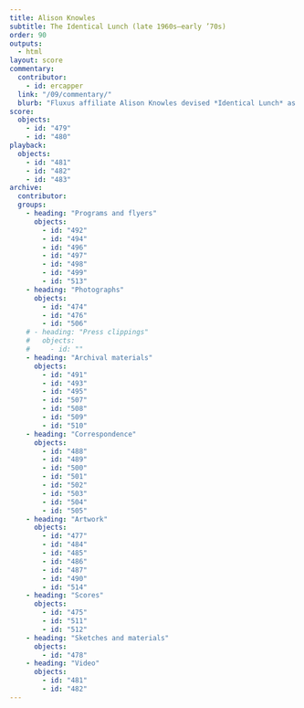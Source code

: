 ```yaml
---
title: Alison Knowles
subtitle: The Identical Lunch (late 1960s–early ’70s)
order: 90
outputs: 
  - html
layout: score
commentary:
  contributor:
    - id: ercapper
  link: "/09/commentary/"
  blurb: "Fluxus affiliate Alison Knowles devised *Identical Lunch* as a combination of instructions and documentations of a simple lunch that she habitually ordered from a local diner near her studio in Manhattan. *Identical Lunch* is iterative and communal, existing across a number of formats and media—from the list of ingredients spoken and written to the food items ordered and the many social interactions instigated throughout. Though many experimental notations were crafted prior to performance, *Identical Lunch* emerged retrospectively, designating as “art” an ordinary event that Knowles and her friends performed repeatedly from the late 1960s onward."
score:
  objects:
    - id: "479"
    - id: "480"
playback:
  objects:
    - id: "481"
    - id: "482"
    - id: "483"
archive: 
  contributor:
  groups:
    - heading: "Programs and flyers"
      objects:
        - id: "492"
        - id: "494"
        - id: "496"
        - id: "497"
        - id: "498"
        - id: "499"
        - id: "513"
    - heading: "Photographs"
      objects:
        - id: "474"
        - id: "476"
        - id: "506"
    # - heading: "Press clippings"
    #   objects:
    #     - id: ""
    - heading: "Archival materials"
      objects:
        - id: "491"
        - id: "493"
        - id: "495"
        - id: "507"
        - id: "508"
        - id: "509"
        - id: "510"
    - heading: "Correspondence"
      objects:
        - id: "488"
        - id: "489"
        - id: "500"
        - id: "501"
        - id: "502"
        - id: "503"
        - id: "504"
        - id: "505"
    - heading: "Artwork"
      objects:
        - id: "477"
        - id: "484"
        - id: "485"
        - id: "486"
        - id: "487"
        - id: "490"
        - id: "514"
    - heading: "Scores"
      objects:
        - id: "475"
        - id: "511"
        - id: "512"
    - heading: "Sketches and materials"
      objects:
        - id: "478"
    - heading: "Video"
      objects:
        - id: "481"
        - id: "482"
---
```

